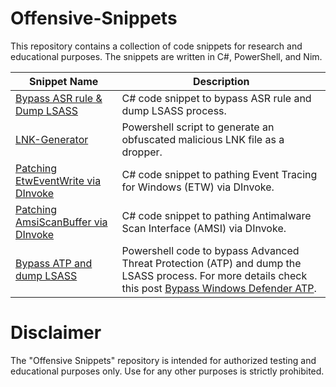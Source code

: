 # Offensive-Snippets
This repository contains a collection of code snippets for research and educational purposes. The snippets are written in C#, PowerShell, and Nim. 

|Snippet Name| Description |
|--|--|
| [Bypass ASR rule & Dump LSASS](https://github.com/0xAbdullah/Offensive-Snippets/blob/main/C%23/PInvoke/ASR_bypass_to_dump_LSASS.cs) | C# code snippet to bypass ASR rule and dump LSASS process.  |
| [LNK-Generator](https://github.com/0xAbdullah/Offensive-Snippets/blob/main/PowerShell/LNK-Generator.ps1) | Powershell script to generate an obfuscated malicious LNK file as a dropper.  |
| [Patching EtwEventWrite via DInvoke](https://github.com/0xAbdullah/Offensive-Snippets/blob/main/C%23/DInvoke/EtwEventWrite.cs) | C# code snippet to pathing Event Tracing for Windows (ETW) via DInvoke.  | 
| [Patching AmsiScanBuffer via DInvoke](https://github.com/0xAbdullah/Offensive-Snippets/blob/main/C%23/DInvoke/AmsiScanBuffer.cs) | C# code snippet to pathing Antimalware Scan Interface (AMSI) via DInvoke.  | 
| [Bypass ATP and dump LSASS](https://github.com/0xAbdullah/Offensive-Snippets/blob/main/PowerShell/Bypass_Windows_Defender_ATP_To_Dump_LSASS_PoC.ps1) | Powershell code to bypass Advanced Threat Protection (ATP) and dump the LSASS process. For more details check this post [Bypass Windows Defender ATP](https://blog.0x4.xyz/bypassing-windows-protection-mechanisms/bypass-windows-defender-atp). | 

# Disclaimer
The "Offensive Snippets" repository is intended for authorized testing and educational purposes only. Use for any other purposes is strictly prohibited. 
